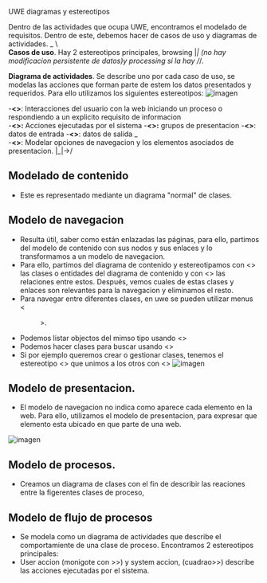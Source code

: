 UWE diagramas y estereotipos

Dentro de las actividades que ocupa UWE, encontramos el modelado de requisitos. Dentro de este, debemos hacer de casos de uso y diagramas de actividades.
                                                        _                                                                   \ \
**Casos de uso**. Hay 2 estereotipos principales, browsing |_| (no hay modificacion persistente de datos)y processing si la hay /_/.

**Diagrama de actividades**. Se describe uno por cada caso de uso, se modelas las acciones que forman parte de estem los datos presentados y requeridos.
Para ello utilizamos los siguientes estereotipos:
![imagen](https://user-images.githubusercontent.com/55484111/120102337-c9a97a00-c14a-11eb-910e-822e7e2876f1.png)

-**<<userAction>>**: Interacciones del usuario con la web iniciando un proceso o respondiendo a un explicito requisito de informacion  
-**<<systemAction>>:** Acciones ejecutadas por el sistema 
-**<<displayAction>>:** grupos de presentacion
-**<<interactionPin>>**: datos de entrada
-**<<displayPin>>**: datos de salida                                                                   _   \
-**<<navigationAction>>**: Modelar opciones de navegacion y los elementos asociados de presentacion.  |_|->/  
  
 ## Modelado de contenido
 - Este es representado mediante un diagrama "normal" de clases.
  
  ## Modelo de navegacion
  - Resulta útil, saber como están enlazadas las páginas, para ello, partimos del modelo de contenido con sus nodos y sus enlaces y lo transformamos a un modelo
  de navegacion. 
  - Para ello, partimos del diagrama de contenido y estereotipamos con <<navigationClass>> las clases o entidades del diagrama de contenido y con <<navigationLink>> las relaciones entre estos. Después, vemos cuales de estas clases y enlaces son relevantes para la navegacion y eliminamos el resto.
  - Para navegar entre diferentes clases, en uwe se pueden utilizar menus <<menu>>.
  - Podemos listar objectos del mimso tipo usando <<index>>
  - Podemos hacer clases para buscar usando <<query>>
  - Si por ejemplo queremos crear o gestionar clases, tenemos el estereotipo <<processClass>> que unimos a los otros con <<processLink>>
  ![imagen](https://user-images.githubusercontent.com/55484111/120103423-cebcf800-c14f-11eb-8d2a-44ce7847aad0.png)

  ## Modelo de presentacion.
  - El modelo de navegacion no indica como aparece cada elemento en la web. Para ello, utilizamos el modelo de presentacion, para expresar que elemento esta ubicado en que parte de una web.
  
  ![imagen](https://user-images.githubusercontent.com/55484111/120103671-0c6e5080-c151-11eb-86ab-dd93369e6fe4.png)

  
## Modelo de procesos.
- Creamos un diagrama de clases con el fin de describir las reaciones entre la figerentes clases de proceso, 
  
## Modelo de flujo de procesos
 - Se modela como un diagrama de actividades que describe el comportamiente de una clase de proceso. Encontramos 2 estereotipos principales:
  - User accion (monigote con >>) y system accion, (cuadrao>>) describe las acciones ejecutadas por el sistema. 
